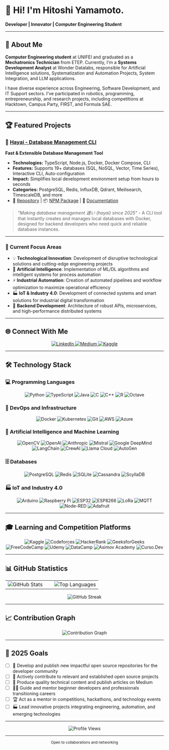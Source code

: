 # 👋 Hi! I'm Hitoshi Yamamoto.

**Developer | Innovator | Computer Engineering Student**

---

## 🚀 About Me

**Computer Engineering student** at UNIFEI and graduated as a **Mechatronics Technician** from ETEP. Currently, I'm a **Systems Development Analyst** at Wonder Datalabs, responsible for Artificial Intelligence solutions, Systematization and Automation Projects, System Integration, and LLM applications.

I have diverse experience across Engineering, Software Development, and IT Support sectors. I've participated in robotics, programming, entrepreneurship, and research projects, including competitions at Hacktown, Campus Party, FIRST, and Formula SAE.

---

## 🏆 Featured Projects

### 🚀 [Hayai - Database Management CLI](https://github.com/hitoshyamamoto/hayai)
**Fast & Extensible Database Management Tool**
- **Technologies:** TypeScript, Node.js, Docker, Docker Compose, CLI
- **Features:** Supports 19+ databases (SQL, NoSQL, Vector, Time Series), Interactive CLI, Auto-configuration
- **Impact:** Simplifies local development environment setup from hours to seconds
- **Categories:** PostgreSQL, Redis, InfluxDB, Qdrant, Meilisearch, TimescaleDB, and more
- 🔗 [Repository](https://github.com/hitoshyamamoto/hayai) | 📦 [NPM Package](https://www.npmjs.com/package/hayai-db?activeTab=readme) | 📝 [Documentation](https://github.com/hitoshyamamoto/hayai#readme)

> *"Making database management 速い (hayai) since 2025"* - A CLI tool that instantly creates and manages local databases with Docker, designed for backend developers who need quick and reliable database instances.

---

### 🎯 Current Focus Areas
- 💡 **Technological Innovation**: Development of disruptive technological solutions and cutting-edge engineering projects
- 🤖 **Artificial Intelligence**: Implementation of ML/DL algorithms and intelligent systems for process automation
- ⚡ **Industrial Automation**: Creation of automated pipelines and workflow optimization to maximize operational efficiency
- 🏭 **IoT & Industry 4.0**: Development of connected systems and smart solutions for industrial digital transformation
- 🔧 **Backend Development**: Architecture of robust APIs, microservices, and high-performance distributed systems

---

## 🌐 Connect With Me

<div align="center">
  <a href="https://www.linkedin.com/in/hitoshiyamamoto/" target="_blank">
    <img src="https://img.shields.io/badge/LinkedIn-0A66C2?style=for-the-badge&logo=linkedin&logoColor=white&labelColor=0A66C2" alt="LinkedIn" />
  </a>
  <a href="https://medium.com/@hitoshyamamoto" target="_blank">
    <img src="https://img.shields.io/badge/Medium-000000?style=for-the-badge&logo=medium&logoColor=white&labelColor=000000" alt="Medium" />
  </a>
  <a href="https://www.kaggle.com/hitoshyamamoto" target="_blank">
    <img src="https://img.shields.io/badge/Kaggle-20BEFF?style=for-the-badge&logo=kaggle&logoColor=white&labelColor=20BEFF" alt="Kaggle" />
  </a>
</div>

---

## 🛠️ Technology Stack

### 💻 Programming Languages
<div align="center">
  <img src="https://img.shields.io/badge/Python-3776AB?style=for-the-badge&logo=python&logoColor=white" alt="Python" />
  <img src="https://img.shields.io/badge/TypeScript-3178C6?style=for-the-badge&logo=typescript&logoColor=white" alt="TypeScript" />
  <img src="https://img.shields.io/badge/Java-ED8B00?style=for-the-badge&logo=java&logoColor=white" alt="Java" />
  <img src="https://img.shields.io/badge/C-00599C?style=for-the-badge&logo=c&logoColor=white" alt="C" />
  <img src="https://img.shields.io/badge/C++-00599C?style=for-the-badge&logo=c%2B%2B&logoColor=white" alt="C++" />
  <img src="https://img.shields.io/badge/R-276DC3?style=for-the-badge&logo=r&logoColor=white" alt="R" />
  <img src="https://img.shields.io/badge/Octave-0790C0?style=for-the-badge&logo=octave&logoColor=white" alt="Octave" />
</div>

### 🚀 DevOps and Infrastructure
<div align="center">
  <img src="https://img.shields.io/badge/Docker-2496ED?style=for-the-badge&logo=docker&logoColor=white" alt="Docker" />
  <img src="https://img.shields.io/badge/Kubernetes-326CE5?style=for-the-badge&logo=kubernetes&logoColor=white" alt="Kubernetes" />
  <img src="https://img.shields.io/badge/Git-F05032?style=for-the-badge&logo=git&logoColor=white" alt="Git" />
  <img src="https://img.shields.io/badge/AWS-232F3E?style=for-the-badge&logo=amazon-aws&logoColor=white" alt="AWS" />
  <img src="https://img.shields.io/badge/Azure-0078D4?style=for-the-badge&logo=microsoft-azure&logoColor=white" alt="Azure" />
</div>

### 🤖 Artificial Intelligence and Machine Learning
<div align="center">
  <img src="https://img.shields.io/badge/OpenCV-27338e?style=for-the-badge&logo=opencv&logoColor=white" alt="OpenCV" />
  <img src="https://img.shields.io/badge/OpenAI-412991?style=for-the-badge&logo=openai&logoColor=white" alt="OpenAI" />
  <img src="https://img.shields.io/badge/Anthropic-191919?style=for-the-badge&logo=anthropic&logoColor=white" alt="Anthropic" />
  <img src="https://img.shields.io/badge/Mistral-FF7000?style=for-the-badge&logo=mistral&logoColor=white" alt="Mistral" />
  <img src="https://img.shields.io/badge/Google_DeepMind-4285F4?style=for-the-badge&logo=google&logoColor=white" alt="Google DeepMind" />
  <img src="https://img.shields.io/badge/LangChain-1C3C3C?style=for-the-badge&logo=langchain&logoColor=white" alt="LangChain" />
  <img src="https://img.shields.io/badge/CrewAI-6366F1?style=for-the-badge&logo=crewai&logoColor=white" alt="CrewAI" />
  <img src="https://img.shields.io/badge/Llama_Cloud-FF6B35?style=for-the-badge&logo=meta&logoColor=white" alt="Llama Cloud" />
  <img src="https://img.shields.io/badge/AutoGen-107C10?style=for-the-badge&logo=microsoft&logoColor=white" alt="AutoGen" />
</div>

### 🗄️ Databases
<div align="center">
  <img src="https://img.shields.io/badge/PostgreSQL-336791?style=for-the-badge&logo=postgresql&logoColor=white" alt="PostgreSQL" />
  <img src="https://img.shields.io/badge/Redis-DC382D?style=for-the-badge&logo=redis&logoColor=white" alt="Redis" />
  <img src="https://img.shields.io/badge/SQLite-003B57?style=for-the-badge&logo=sqlite&logoColor=white" alt="SQLite" />
  <img src="https://img.shields.io/badge/Cassandra-1287B1?style=for-the-badge&logo=apache-cassandra&logoColor=white" alt="Cassandra" />
  <img src="https://img.shields.io/badge/ScyllaDB-6CD04D?style=for-the-badge&logo=scylladb&logoColor=white" alt="ScyllaDB" />
</div>

### 🏭 IoT and Industry 4.0
<div align="center">
  <img src="https://img.shields.io/badge/Arduino-00979D?style=for-the-badge&logo=arduino&logoColor=white" alt="Arduino" />
  <img src="https://img.shields.io/badge/Raspberry_Pi-A22846?style=for-the-badge&logo=raspberry-pi&logoColor=white" alt="Raspberry Pi" />
  <img src="https://img.shields.io/badge/ESP32-E7352C?style=for-the-badge&logo=espressif&logoColor=white" alt="ESP32" />
  <img src="https://img.shields.io/badge/ESP8266-E7352C?style=for-the-badge&logo=espressif&logoColor=white" alt="ESP8266" />
  <img src="https://img.shields.io/badge/LoRa-1A9BCF?style=for-the-badge&logo=lora&logoColor=white" alt="LoRa" />
  <img src="https://img.shields.io/badge/MQTT-660066?style=for-the-badge&logo=mqtt&logoColor=white" alt="MQTT" />
  <img src="https://img.shields.io/badge/Node--RED-8F0000?style=for-the-badge&logo=node-red&logoColor=white" alt="Node-RED" />
  <img src="https://img.shields.io/badge/Adafruit-000000?style=for-the-badge&logo=adafruit&logoColor=white" alt="Adafruit" />
</div>

---

## 🎓 Learning and Competition Platforms

<div align="center">
  <img src="https://img.shields.io/badge/Kaggle-20BEFF?style=for-the-badge&logo=kaggle&logoColor=white" alt="Kaggle" />
  <img src="https://img.shields.io/badge/Codeforces-1F8ACB?style=for-the-badge&logo=codeforces&logoColor=white" alt="Codeforces" />
  <img src="https://img.shields.io/badge/HackerRank-2EC866?style=for-the-badge&logo=hackerrank&logoColor=white" alt="HackerRank" />
  <img src="https://img.shields.io/badge/GeeksforGeeks-298D46?style=for-the-badge&logo=geeksforgeeks&logoColor=white" alt="GeeksforGeeks" />
  <img src="https://img.shields.io/badge/FreeCodeCamp-0A0A23?style=for-the-badge&logo=freecodecamp&logoColor=white" alt="FreeCodeCamp" />
  <img src="https://img.shields.io/badge/Udemy-EC5252?style=for-the-badge&logo=udemy&logoColor=white" alt="Udemy" />
  <img src="https://img.shields.io/badge/DataCamp-03EF62?style=for-the-badge&logo=datacamp&logoColor=white" alt="DataCamp" />
  <img src="https://img.shields.io/badge/Asimov_Academy-FF6B6B?style=for-the-badge&logo=academia&logoColor=white" alt="Asimov Academy" />
  <img src="https://img.shields.io/badge/Curso.Dev-4C51BF?style=for-the-badge&logo=dev.to&logoColor=white" alt="Curso.Dev" />
</div>

---

## 📊 GitHub Statistics

<div align="center">
  <table>
    <tr>
      <td width="50%">
        <img src="https://github-readme-stats.vercel.app/api?username=hitoshyamamoto&show_icons=true&theme=tokyonight&hide_border=true&count_private=true" alt="GitHub Stats" />
      </td>
      <td width="50%">
        <img src="https://github-readme-stats.vercel.app/api/top-langs/?username=hitoshyamamoto&layout=compact&theme=tokyonight&hide_border=true&hide=matlab,makefile,m&langs_count=8" alt="Top Languages" />
      </td>
    </tr>
  </table>
</div>

<div align="center">
  <img src="https://github-readme-streak-stats.herokuapp.com/?user=hitoshyamamoto&theme=tokyonight&hide_border=true" alt="GitHub Streak" />
</div>

---

## 📈 Contribution Graph

<div align="center">
  <img src="https://github-readme-activity-graph.vercel.app/graph?username=hitoshyamamoto&theme=tokyo-night&hide_border=true" alt="Contribution Graph" />
</div>

---

## 🎯 2025 Goals

- [ ] 🚀 Develop and publish new impactful open source repositories for the developer community
- [ ] 🤝 Actively contribute to relevant and established open source projects
- [ ] 📝 Produce quality technical content and publish articles on Medium
- [ ] 👨‍🏫 Guide and mentor beginner developers and professionals transitioning careers
- [ ] 🏆 Act as a mentor in competitions, hackathons, and technology events
- [ ] 🏭 Lead innovative projects integrating engineering, automation, and emerging technologies

---

<div align="center">
  <img src="https://komarev.com/ghpvc/?username=hitoshyamamoto&label=Profile%20Views&color=0e75b6&style=flat" alt="Profile Views" />
</div>

---

<div align="center">
  <sub>Open to collaborations and networking</sub>
</div>
